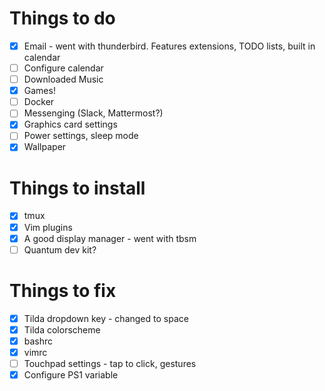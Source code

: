 # Things to do

- [X] Email - went with thunderbird. Features extensions, TODO lists, built in calendar
- [ ] Configure calendar
- [ ] Downloaded Music
- [X] Games!
- [ ] Docker
- [ ] Messenging (Slack, Mattermost?)
- [X] Graphics card settings
- [ ] Power settings, sleep mode
- [X] Wallpaper

# Things to install

- [X] tmux
- [X] Vim plugins
- [X] A good display manager - went with tbsm
- [ ] Quantum dev kit?

# Things to fix

- [X] Tilda dropdown key - changed to <Control>space
- [X] Tilda colorscheme
- [X] bashrc
- [X] vimrc
- [ ] Touchpad settings - tap to click, gestures
- [X] Configure PS1 variable
